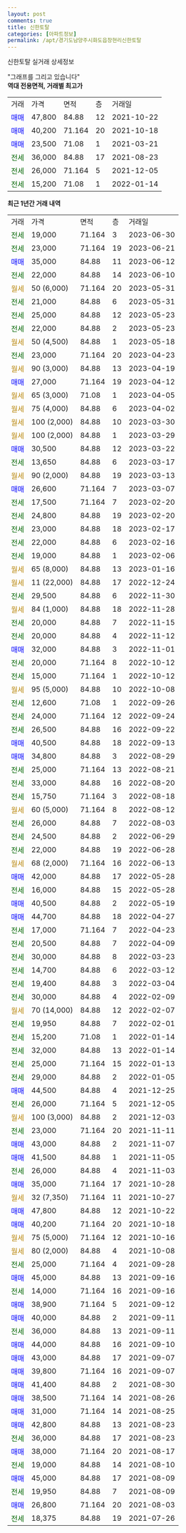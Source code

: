 ```yaml
---
layout: post
comments: true
title: 신한토탈
categories: [아파트정보]
permalink: /apt/경기도남양주시화도읍창현리신한토탈
---
```


신한토탈 실거래 상세정보

<script type="text/javascript">
  google.charts.load('current', {'packages':['line', 'corechart']});
  google.charts.setOnLoadCallback(drawChart);

  function drawChart() {
    var data = new google.visualization.DataTable();
    data.addColumn('date', '거래일');
    data.addColumn('number', "매매");
    data.addColumn('number', "전세");
    data.addColumn('number', "전매");

    data.addRows([[new Date(Date.parse("2023-06-30")), null, 19000, null], [new Date(Date.parse("2023-06-21")), null, 23000, null], [new Date(Date.parse("2023-06-12")), 35000, null, null], [new Date(Date.parse("2023-06-10")), null, 22000, null], [new Date(Date.parse("2023-05-31")), null, null, null], [new Date(Date.parse("2023-05-31")), null, 21000, null], [new Date(Date.parse("2023-05-23")), null, 25000, null], [new Date(Date.parse("2023-05-23")), null, 22000, null], [new Date(Date.parse("2023-05-18")), null, null, null], [new Date(Date.parse("2023-04-23")), null, 23000, null], [new Date(Date.parse("2023-04-19")), null, null, null], [new Date(Date.parse("2023-04-12")), 27000, null, null], [new Date(Date.parse("2023-04-05")), null, null, null], [new Date(Date.parse("2023-04-02")), null, null, null], [new Date(Date.parse("2023-03-30")), null, null, null], [new Date(Date.parse("2023-03-29")), null, null, null], [new Date(Date.parse("2023-03-22")), 30500, null, null], [new Date(Date.parse("2023-03-17")), null, 13650, null], [new Date(Date.parse("2023-03-13")), null, null, null], [new Date(Date.parse("2023-03-07")), 26600, null, null], [new Date(Date.parse("2023-02-20")), null, 17500, null], [new Date(Date.parse("2023-02-20")), null, 24800, null], [new Date(Date.parse("2023-02-17")), null, 23000, null], [new Date(Date.parse("2023-02-16")), null, 22000, null], [new Date(Date.parse("2023-02-06")), null, 19000, null], [new Date(Date.parse("2023-01-16")), null, null, null], [new Date(Date.parse("2022-12-24")), null, null, null], [new Date(Date.parse("2022-11-30")), null, 29500, null], [new Date(Date.parse("2022-11-28")), null, null, null], [new Date(Date.parse("2022-11-15")), null, 20000, null], [new Date(Date.parse("2022-11-12")), null, 20000, null], [new Date(Date.parse("2022-11-01")), 32000, null, null], [new Date(Date.parse("2022-10-12")), null, 20000, null], [new Date(Date.parse("2022-10-12")), null, 15000, null], [new Date(Date.parse("2022-10-08")), null, null, null], [new Date(Date.parse("2022-09-26")), null, 12600, null], [new Date(Date.parse("2022-09-24")), null, 24000, null], [new Date(Date.parse("2022-09-22")), null, 26500, null], [new Date(Date.parse("2022-09-13")), 40500, null, null], [new Date(Date.parse("2022-08-29")), 34800, null, null], [new Date(Date.parse("2022-08-21")), null, 25000, null], [new Date(Date.parse("2022-08-20")), null, 33000, null], [new Date(Date.parse("2022-08-18")), null, 15750, null], [new Date(Date.parse("2022-08-12")), null, null, null], [new Date(Date.parse("2022-08-03")), null, 26000, null], [new Date(Date.parse("2022-06-29")), null, 24500, null], [new Date(Date.parse("2022-06-28")), null, 22000, null], [new Date(Date.parse("2022-06-13")), null, null, null], [new Date(Date.parse("2022-05-28")), 42000, null, null], [new Date(Date.parse("2022-05-28")), null, 16000, null], [new Date(Date.parse("2022-05-19")), 40500, null, null], [new Date(Date.parse("2022-04-27")), 44700, null, null], [new Date(Date.parse("2022-04-23")), null, 17000, null], [new Date(Date.parse("2022-04-09")), null, 20500, null], [new Date(Date.parse("2022-03-23")), null, 30000, null], [new Date(Date.parse("2022-03-12")), null, 14700, null], [new Date(Date.parse("2022-03-04")), null, 19400, null], [new Date(Date.parse("2022-02-09")), null, 30000, null], [new Date(Date.parse("2022-02-07")), null, null, null], [new Date(Date.parse("2022-02-01")), null, 19950, null], [new Date(Date.parse("2022-01-14")), null, 15200, null], [new Date(Date.parse("2022-01-14")), null, 32000, null], [new Date(Date.parse("2022-01-13")), null, 25000, null], [new Date(Date.parse("2022-01-05")), null, 29000, null], [new Date(Date.parse("2021-12-25")), 44500, null, null], [new Date(Date.parse("2021-12-05")), null, 26000, null], [new Date(Date.parse("2021-12-03")), null, null, null], [new Date(Date.parse("2021-11-11")), null, 23000, null], [new Date(Date.parse("2021-11-07")), 43000, null, null], [new Date(Date.parse("2021-11-05")), 41500, null, null], [new Date(Date.parse("2021-11-03")), null, 26000, null], [new Date(Date.parse("2021-10-28")), 35000, null, null], [new Date(Date.parse("2021-10-27")), null, null, null], [new Date(Date.parse("2021-10-22")), 47800, null, null], [new Date(Date.parse("2021-10-18")), 40200, null, null], [new Date(Date.parse("2021-10-16")), null, null, null], [new Date(Date.parse("2021-10-08")), null, null, null], [new Date(Date.parse("2021-09-28")), null, 25000, null], [new Date(Date.parse("2021-09-16")), 45000, null, null], [new Date(Date.parse("2021-09-16")), null, 14000, null], [new Date(Date.parse("2021-09-12")), 38900, null, null], [new Date(Date.parse("2021-09-11")), 40000, null, null], [new Date(Date.parse("2021-09-11")), null, 36000, null], [new Date(Date.parse("2021-09-10")), 44000, null, null], [new Date(Date.parse("2021-09-07")), 43000, null, null], [new Date(Date.parse("2021-09-07")), 39800, null, null], [new Date(Date.parse("2021-08-30")), 41400, null, null], [new Date(Date.parse("2021-08-26")), 38500, null, null], [new Date(Date.parse("2021-08-25")), 31000, null, null], [new Date(Date.parse("2021-08-23")), 42800, null, null], [new Date(Date.parse("2021-08-23")), null, 36000, null], [new Date(Date.parse("2021-08-17")), 38000, null, null], [new Date(Date.parse("2021-08-10")), null, 19000, null], [new Date(Date.parse("2021-08-09")), 45000, null, null], [new Date(Date.parse("2021-08-09")), null, 19950, null], [new Date(Date.parse("2021-08-03")), 26800, null, null], [new Date(Date.parse("2021-07-26")), null, 18375, null]]);

    var options = {
      hAxis: {
        format: 'yyyy/MM/dd'
      },    
      lineWidth: 0,
      pointsVisible: true,    
      title: '최근 1년간 유형별 실거래가 분포',
      legend: { position: 'bottom' }
    };

    var formatter = new google.visualization.NumberFormat({pattern:'###,###'} );
    formatter.format(data, 1);
    formatter.format(data, 2);
    
    setTimeout(function() {
        var chart = new google.visualization.LineChart(document.getElementById('columnchart_material'));
        chart.draw(data, (options));
        document.getElementById('loading').style.display = 'none';
    }, 200);
  }
</script>


<div id="loading" style="z-index:20; display: block; margin-left: 0px">"그래프를 그리고 있습니다"</div>
<div id="columnchart_material" style="width: 95%; margin-left: 0px; display: block"></div>
<!-- contents start -->
<b>역대 전용면적, 거래별 최고가</b>
<table class="sortable">
    <tr>
      <td>거래</td>
      <td>가격</td>
      <td>면적</td>
      <td>층</td>
      <td>거래일</td>
    </tr>
        <tr>
          <td><a style="color: blue">매매</a></td>
          <td>47,800</td>
          <td>84.88</td>
          <td>12</td>
          <td>2021-10-22</td>
        </tr>            <tr>
          <td><a style="color: blue">매매</a></td>
          <td>40,200</td>
          <td>71.164</td>
          <td>20</td>
          <td>2021-10-18</td>
        </tr>            <tr>
          <td><a style="color: blue">매매</a></td>
          <td>23,500</td>
          <td>71.08</td>
          <td>1</td>
          <td>2021-03-21</td>
        </tr>        
        <tr>
              <td><a style="color: darkgreen">전세</a></td>
              <td>36,000</td>
              <td>84.88</td>
              <td>17</td>
              <td>2021-08-23</td>
            </tr>            <tr>
              <td><a style="color: darkgreen">전세</a></td>
              <td>26,000</td>
              <td>71.164</td>
              <td>5</td>
              <td>2021-12-05</td>
            </tr>            <tr>
              <td><a style="color: darkgreen">전세</a></td>
              <td>15,200</td>
              <td>71.08</td>
              <td>1</td>
              <td>2022-01-14</td>
            </tr>        
    
</table>

<b>최근 1년간 거래 내역</b>

<table class="sortable">
    <tr>
      <td>거래</td>
      <td>가격</td>
      <td>면적</td>
      <td>층</td>
      <td>거래일</td>
    </tr>
    <tr>
      <td><a style="color: darkgreen">전세</a></td>
      <td>19,000</td>
      <td>71.164</td>
      <td>3</td>
      <td>2023-06-30</td>
    </tr>          <tr>
      <td><a style="color: darkgreen">전세</a></td>
      <td>23,000</td>
      <td>71.164</td>
      <td>19</td>
      <td>2023-06-21</td>
    </tr>          <tr>
      <td><a style="color: blue">매매</a></td>
      <td>35,000</td>
      <td>84.88</td>
      <td>11</td>
      <td>2023-06-12</td>
    </tr>          <tr>
      <td><a style="color: darkgreen">전세</a></td>
      <td>22,000</td>
      <td>84.88</td>
      <td>14</td>
      <td>2023-06-10</td>
    </tr>          <tr>
      <td><a style="color: darkgoldenrod">월세</a></td>
      <td>50 (6,000)</td>
      <td>71.164</td>
      <td>20</td>
      <td>2023-05-31</td>
    </tr>          <tr>
      <td><a style="color: darkgreen">전세</a></td>
      <td>21,000</td>
      <td>84.88</td>
      <td>6</td>
      <td>2023-05-31</td>
    </tr>          <tr>
      <td><a style="color: darkgreen">전세</a></td>
      <td>25,000</td>
      <td>84.88</td>
      <td>12</td>
      <td>2023-05-23</td>
    </tr>          <tr>
      <td><a style="color: darkgreen">전세</a></td>
      <td>22,000</td>
      <td>84.88</td>
      <td>2</td>
      <td>2023-05-23</td>
    </tr>          <tr>
      <td><a style="color: darkgoldenrod">월세</a></td>
      <td>50 (4,500)</td>
      <td>84.88</td>
      <td>1</td>
      <td>2023-05-18</td>
    </tr>          <tr>
      <td><a style="color: darkgreen">전세</a></td>
      <td>23,000</td>
      <td>71.164</td>
      <td>20</td>
      <td>2023-04-23</td>
    </tr>          <tr>
      <td><a style="color: darkgoldenrod">월세</a></td>
      <td>90 (3,000)</td>
      <td>84.88</td>
      <td>13</td>
      <td>2023-04-19</td>
    </tr>          <tr>
      <td><a style="color: blue">매매</a></td>
      <td>27,000</td>
      <td>71.164</td>
      <td>19</td>
      <td>2023-04-12</td>
    </tr>          <tr>
      <td><a style="color: darkgoldenrod">월세</a></td>
      <td>65 (3,000)</td>
      <td>71.08</td>
      <td>1</td>
      <td>2023-04-05</td>
    </tr>          <tr>
      <td><a style="color: darkgoldenrod">월세</a></td>
      <td>75 (4,000)</td>
      <td>84.88</td>
      <td>6</td>
      <td>2023-04-02</td>
    </tr>          <tr>
      <td><a style="color: darkgoldenrod">월세</a></td>
      <td>100 (2,000)</td>
      <td>84.88</td>
      <td>10</td>
      <td>2023-03-30</td>
    </tr>          <tr>
      <td><a style="color: darkgoldenrod">월세</a></td>
      <td>100 (2,000)</td>
      <td>84.88</td>
      <td>1</td>
      <td>2023-03-29</td>
    </tr>          <tr>
      <td><a style="color: blue">매매</a></td>
      <td>30,500</td>
      <td>84.88</td>
      <td>12</td>
      <td>2023-03-22</td>
    </tr>          <tr>
      <td><a style="color: darkgreen">전세</a></td>
      <td>13,650</td>
      <td>84.88</td>
      <td>6</td>
      <td>2023-03-17</td>
    </tr>          <tr>
      <td><a style="color: darkgoldenrod">월세</a></td>
      <td>90 (2,000)</td>
      <td>84.88</td>
      <td>19</td>
      <td>2023-03-13</td>
    </tr>          <tr>
      <td><a style="color: blue">매매</a></td>
      <td>26,600</td>
      <td>71.164</td>
      <td>7</td>
      <td>2023-03-07</td>
    </tr>          <tr>
      <td><a style="color: darkgreen">전세</a></td>
      <td>17,500</td>
      <td>71.164</td>
      <td>7</td>
      <td>2023-02-20</td>
    </tr>          <tr>
      <td><a style="color: darkgreen">전세</a></td>
      <td>24,800</td>
      <td>84.88</td>
      <td>19</td>
      <td>2023-02-20</td>
    </tr>          <tr>
      <td><a style="color: darkgreen">전세</a></td>
      <td>23,000</td>
      <td>84.88</td>
      <td>18</td>
      <td>2023-02-17</td>
    </tr>          <tr>
      <td><a style="color: darkgreen">전세</a></td>
      <td>22,000</td>
      <td>84.88</td>
      <td>6</td>
      <td>2023-02-16</td>
    </tr>          <tr>
      <td><a style="color: darkgreen">전세</a></td>
      <td>19,000</td>
      <td>84.88</td>
      <td>1</td>
      <td>2023-02-06</td>
    </tr>          <tr>
      <td><a style="color: darkgoldenrod">월세</a></td>
      <td>65 (8,000)</td>
      <td>84.88</td>
      <td>13</td>
      <td>2023-01-16</td>
    </tr>          <tr>
      <td><a style="color: darkgoldenrod">월세</a></td>
      <td>11 (22,000)</td>
      <td>84.88</td>
      <td>17</td>
      <td>2022-12-24</td>
    </tr>          <tr>
      <td><a style="color: darkgreen">전세</a></td>
      <td>29,500</td>
      <td>84.88</td>
      <td>6</td>
      <td>2022-11-30</td>
    </tr>          <tr>
      <td><a style="color: darkgoldenrod">월세</a></td>
      <td>84 (1,000)</td>
      <td>84.88</td>
      <td>18</td>
      <td>2022-11-28</td>
    </tr>          <tr>
      <td><a style="color: darkgreen">전세</a></td>
      <td>20,000</td>
      <td>84.88</td>
      <td>7</td>
      <td>2022-11-15</td>
    </tr>          <tr>
      <td><a style="color: darkgreen">전세</a></td>
      <td>20,000</td>
      <td>84.88</td>
      <td>4</td>
      <td>2022-11-12</td>
    </tr>          <tr>
      <td><a style="color: blue">매매</a></td>
      <td>32,000</td>
      <td>84.88</td>
      <td>3</td>
      <td>2022-11-01</td>
    </tr>          <tr>
      <td><a style="color: darkgreen">전세</a></td>
      <td>20,000</td>
      <td>71.164</td>
      <td>8</td>
      <td>2022-10-12</td>
    </tr>          <tr>
      <td><a style="color: darkgreen">전세</a></td>
      <td>15,000</td>
      <td>71.164</td>
      <td>1</td>
      <td>2022-10-12</td>
    </tr>          <tr>
      <td><a style="color: darkgoldenrod">월세</a></td>
      <td>95 (5,000)</td>
      <td>84.88</td>
      <td>10</td>
      <td>2022-10-08</td>
    </tr>          <tr>
      <td><a style="color: darkgreen">전세</a></td>
      <td>12,600</td>
      <td>71.08</td>
      <td>1</td>
      <td>2022-09-26</td>
    </tr>          <tr>
      <td><a style="color: darkgreen">전세</a></td>
      <td>24,000</td>
      <td>71.164</td>
      <td>12</td>
      <td>2022-09-24</td>
    </tr>          <tr>
      <td><a style="color: darkgreen">전세</a></td>
      <td>26,500</td>
      <td>84.88</td>
      <td>16</td>
      <td>2022-09-22</td>
    </tr>          <tr>
      <td><a style="color: blue">매매</a></td>
      <td>40,500</td>
      <td>84.88</td>
      <td>18</td>
      <td>2022-09-13</td>
    </tr>          <tr>
      <td><a style="color: blue">매매</a></td>
      <td>34,800</td>
      <td>84.88</td>
      <td>3</td>
      <td>2022-08-29</td>
    </tr>          <tr>
      <td><a style="color: darkgreen">전세</a></td>
      <td>25,000</td>
      <td>71.164</td>
      <td>13</td>
      <td>2022-08-21</td>
    </tr>          <tr>
      <td><a style="color: darkgreen">전세</a></td>
      <td>33,000</td>
      <td>84.88</td>
      <td>16</td>
      <td>2022-08-20</td>
    </tr>          <tr>
      <td><a style="color: darkgreen">전세</a></td>
      <td>15,750</td>
      <td>71.164</td>
      <td>3</td>
      <td>2022-08-18</td>
    </tr>          <tr>
      <td><a style="color: darkgoldenrod">월세</a></td>
      <td>60 (5,000)</td>
      <td>71.164</td>
      <td>8</td>
      <td>2022-08-12</td>
    </tr>          <tr>
      <td><a style="color: darkgreen">전세</a></td>
      <td>26,000</td>
      <td>84.88</td>
      <td>7</td>
      <td>2022-08-03</td>
    </tr>          <tr>
      <td><a style="color: darkgreen">전세</a></td>
      <td>24,500</td>
      <td>84.88</td>
      <td>2</td>
      <td>2022-06-29</td>
    </tr>          <tr>
      <td><a style="color: darkgreen">전세</a></td>
      <td>22,000</td>
      <td>84.88</td>
      <td>19</td>
      <td>2022-06-28</td>
    </tr>          <tr>
      <td><a style="color: darkgoldenrod">월세</a></td>
      <td>68 (2,000)</td>
      <td>71.164</td>
      <td>16</td>
      <td>2022-06-13</td>
    </tr>          <tr>
      <td><a style="color: blue">매매</a></td>
      <td>42,000</td>
      <td>84.88</td>
      <td>17</td>
      <td>2022-05-28</td>
    </tr>          <tr>
      <td><a style="color: darkgreen">전세</a></td>
      <td>16,000</td>
      <td>84.88</td>
      <td>15</td>
      <td>2022-05-28</td>
    </tr>          <tr>
      <td><a style="color: blue">매매</a></td>
      <td>40,500</td>
      <td>84.88</td>
      <td>2</td>
      <td>2022-05-19</td>
    </tr>          <tr>
      <td><a style="color: blue">매매</a></td>
      <td>44,700</td>
      <td>84.88</td>
      <td>18</td>
      <td>2022-04-27</td>
    </tr>          <tr>
      <td><a style="color: darkgreen">전세</a></td>
      <td>17,000</td>
      <td>71.164</td>
      <td>7</td>
      <td>2022-04-23</td>
    </tr>          <tr>
      <td><a style="color: darkgreen">전세</a></td>
      <td>20,500</td>
      <td>84.88</td>
      <td>7</td>
      <td>2022-04-09</td>
    </tr>          <tr>
      <td><a style="color: darkgreen">전세</a></td>
      <td>30,000</td>
      <td>84.88</td>
      <td>8</td>
      <td>2022-03-23</td>
    </tr>          <tr>
      <td><a style="color: darkgreen">전세</a></td>
      <td>14,700</td>
      <td>84.88</td>
      <td>6</td>
      <td>2022-03-12</td>
    </tr>          <tr>
      <td><a style="color: darkgreen">전세</a></td>
      <td>19,400</td>
      <td>84.88</td>
      <td>3</td>
      <td>2022-03-04</td>
    </tr>          <tr>
      <td><a style="color: darkgreen">전세</a></td>
      <td>30,000</td>
      <td>84.88</td>
      <td>4</td>
      <td>2022-02-09</td>
    </tr>          <tr>
      <td><a style="color: darkgoldenrod">월세</a></td>
      <td>70 (14,000)</td>
      <td>84.88</td>
      <td>12</td>
      <td>2022-02-07</td>
    </tr>          <tr>
      <td><a style="color: darkgreen">전세</a></td>
      <td>19,950</td>
      <td>84.88</td>
      <td>7</td>
      <td>2022-02-01</td>
    </tr>          <tr>
      <td><a style="color: darkgreen">전세</a></td>
      <td>15,200</td>
      <td>71.08</td>
      <td>1</td>
      <td>2022-01-14</td>
    </tr>          <tr>
      <td><a style="color: darkgreen">전세</a></td>
      <td>32,000</td>
      <td>84.88</td>
      <td>13</td>
      <td>2022-01-14</td>
    </tr>          <tr>
      <td><a style="color: darkgreen">전세</a></td>
      <td>25,000</td>
      <td>71.164</td>
      <td>15</td>
      <td>2022-01-13</td>
    </tr>          <tr>
      <td><a style="color: darkgreen">전세</a></td>
      <td>29,000</td>
      <td>84.88</td>
      <td>2</td>
      <td>2022-01-05</td>
    </tr>          <tr>
      <td><a style="color: blue">매매</a></td>
      <td>44,500</td>
      <td>84.88</td>
      <td>4</td>
      <td>2021-12-25</td>
    </tr>          <tr>
      <td><a style="color: darkgreen">전세</a></td>
      <td>26,000</td>
      <td>71.164</td>
      <td>5</td>
      <td>2021-12-05</td>
    </tr>          <tr>
      <td><a style="color: darkgoldenrod">월세</a></td>
      <td>100 (3,000)</td>
      <td>84.88</td>
      <td>2</td>
      <td>2021-12-03</td>
    </tr>          <tr>
      <td><a style="color: darkgreen">전세</a></td>
      <td>23,000</td>
      <td>71.164</td>
      <td>20</td>
      <td>2021-11-11</td>
    </tr>          <tr>
      <td><a style="color: blue">매매</a></td>
      <td>43,000</td>
      <td>84.88</td>
      <td>2</td>
      <td>2021-11-07</td>
    </tr>          <tr>
      <td><a style="color: blue">매매</a></td>
      <td>41,500</td>
      <td>84.88</td>
      <td>1</td>
      <td>2021-11-05</td>
    </tr>          <tr>
      <td><a style="color: darkgreen">전세</a></td>
      <td>26,000</td>
      <td>84.88</td>
      <td>4</td>
      <td>2021-11-03</td>
    </tr>          <tr>
      <td><a style="color: blue">매매</a></td>
      <td>35,000</td>
      <td>71.164</td>
      <td>17</td>
      <td>2021-10-28</td>
    </tr>          <tr>
      <td><a style="color: darkgoldenrod">월세</a></td>
      <td>32 (7,350)</td>
      <td>71.164</td>
      <td>11</td>
      <td>2021-10-27</td>
    </tr>          <tr>
      <td><a style="color: blue">매매</a></td>
      <td>47,800</td>
      <td>84.88</td>
      <td>12</td>
      <td>2021-10-22</td>
    </tr>          <tr>
      <td><a style="color: blue">매매</a></td>
      <td>40,200</td>
      <td>71.164</td>
      <td>20</td>
      <td>2021-10-18</td>
    </tr>          <tr>
      <td><a style="color: darkgoldenrod">월세</a></td>
      <td>75 (5,000)</td>
      <td>71.164</td>
      <td>12</td>
      <td>2021-10-16</td>
    </tr>          <tr>
      <td><a style="color: darkgoldenrod">월세</a></td>
      <td>80 (2,000)</td>
      <td>84.88</td>
      <td>4</td>
      <td>2021-10-08</td>
    </tr>          <tr>
      <td><a style="color: darkgreen">전세</a></td>
      <td>25,000</td>
      <td>71.164</td>
      <td>4</td>
      <td>2021-09-28</td>
    </tr>          <tr>
      <td><a style="color: blue">매매</a></td>
      <td>45,000</td>
      <td>84.88</td>
      <td>13</td>
      <td>2021-09-16</td>
    </tr>          <tr>
      <td><a style="color: darkgreen">전세</a></td>
      <td>14,000</td>
      <td>71.164</td>
      <td>16</td>
      <td>2021-09-16</td>
    </tr>          <tr>
      <td><a style="color: blue">매매</a></td>
      <td>38,900</td>
      <td>71.164</td>
      <td>5</td>
      <td>2021-09-12</td>
    </tr>          <tr>
      <td><a style="color: blue">매매</a></td>
      <td>40,000</td>
      <td>84.88</td>
      <td>2</td>
      <td>2021-09-11</td>
    </tr>          <tr>
      <td><a style="color: darkgreen">전세</a></td>
      <td>36,000</td>
      <td>84.88</td>
      <td>13</td>
      <td>2021-09-11</td>
    </tr>          <tr>
      <td><a style="color: blue">매매</a></td>
      <td>44,000</td>
      <td>84.88</td>
      <td>16</td>
      <td>2021-09-10</td>
    </tr>          <tr>
      <td><a style="color: blue">매매</a></td>
      <td>43,000</td>
      <td>84.88</td>
      <td>17</td>
      <td>2021-09-07</td>
    </tr>          <tr>
      <td><a style="color: blue">매매</a></td>
      <td>39,800</td>
      <td>71.164</td>
      <td>16</td>
      <td>2021-09-07</td>
    </tr>          <tr>
      <td><a style="color: blue">매매</a></td>
      <td>41,400</td>
      <td>84.88</td>
      <td>2</td>
      <td>2021-08-30</td>
    </tr>          <tr>
      <td><a style="color: blue">매매</a></td>
      <td>38,500</td>
      <td>71.164</td>
      <td>14</td>
      <td>2021-08-26</td>
    </tr>          <tr>
      <td><a style="color: blue">매매</a></td>
      <td>31,000</td>
      <td>71.164</td>
      <td>14</td>
      <td>2021-08-25</td>
    </tr>          <tr>
      <td><a style="color: blue">매매</a></td>
      <td>42,800</td>
      <td>84.88</td>
      <td>13</td>
      <td>2021-08-23</td>
    </tr>          <tr>
      <td><a style="color: darkgreen">전세</a></td>
      <td>36,000</td>
      <td>84.88</td>
      <td>17</td>
      <td>2021-08-23</td>
    </tr>          <tr>
      <td><a style="color: blue">매매</a></td>
      <td>38,000</td>
      <td>71.164</td>
      <td>20</td>
      <td>2021-08-17</td>
    </tr>          <tr>
      <td><a style="color: darkgreen">전세</a></td>
      <td>19,000</td>
      <td>84.88</td>
      <td>14</td>
      <td>2021-08-10</td>
    </tr>          <tr>
      <td><a style="color: blue">매매</a></td>
      <td>45,000</td>
      <td>84.88</td>
      <td>17</td>
      <td>2021-08-09</td>
    </tr>          <tr>
      <td><a style="color: darkgreen">전세</a></td>
      <td>19,950</td>
      <td>84.88</td>
      <td>7</td>
      <td>2021-08-09</td>
    </tr>          <tr>
      <td><a style="color: blue">매매</a></td>
      <td>26,800</td>
      <td>71.164</td>
      <td>20</td>
      <td>2021-08-03</td>
    </tr>          <tr>
      <td><a style="color: darkgreen">전세</a></td>
      <td>18,375</td>
      <td>84.88</td>
      <td>19</td>
      <td>2021-07-26</td>
    </tr>      </table>
<!-- contents end -->    

